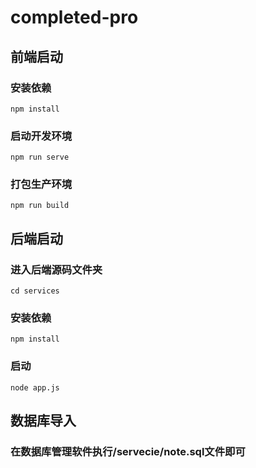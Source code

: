 # completed-pro

## 前端启动

### 安装依赖
```
npm install
```

### 启动开发环境
```
npm run serve
```

### 打包生产环境
```
npm run build
```

## 后端启动

### 进入后端源码文件夹
```
cd services
```

### 安装依赖
```
npm install
```

### 启动
```
node app.js
```

## 数据库导入

### 在数据库管理软件执行/servecie/note.sql文件即可